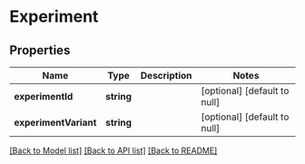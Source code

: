 # Experiment

## Properties
Name | Type | Description | Notes
------------ | ------------- | ------------- | -------------
**experimentId** | **string** |  | [optional] [default to null]
**experimentVariant** | **string** |  | [optional] [default to null]

[[Back to Model list]](../README.md#documentation-for-models) [[Back to API list]](../README.md#documentation-for-api-endpoints) [[Back to README]](../README.md)


